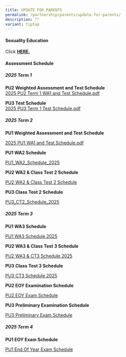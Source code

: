 ```yaml
---
title: UPDATE FOR PARENTS
permalink: /partnership/parents/update-for-parents/
description: ""
variant: tiptap
---
```

<h4><strong>Sexuality Education</strong></h4>
<p>Click&nbsp;<strong><a href="/mi-experience/key-programmes/character-and-citizenship-education/sexuality-education" rel="noopener" target="_blank">HERE.</a></strong>
</p>
<h4><strong>Assessment Schedule</strong></h4>
<h5><strong>2025 Term 1</strong></h5>
<p><strong>PU2 Weighted Assessment and Test Schedule <br></strong><a href="/files/2025_PU2_WA1___CT1.pdf" rel="noopener nofollow" target="_blank">2025 PU2 Term 1 WA1 and Test Schedule.pdf</a>
</p>
<p><strong>PU3 Test Schedule <br></strong><a href="/files/2025_PU3_CT1.pdf" rel="noopener nofollow" target="_blank">2025 PU3 Term 1 Test Schedule.pdf</a>
</p>
<p></p>
<p></p>
<h5><strong>2025 Term 2</strong></h5>
<p><strong>PU1 Weighted Assessment and Test Schedule</strong>
</p>
<p><a href="/files/PU1_WA1_Schedule_2025.pdf" rel="noopener nofollow" target="_blank">2025 PU1 WA1 and Test Schedule.pdf</a>
</p>
<p></p>
<p><strong>PU1 WA2 Schedule</strong>
</p>
<p><a href="/files/PU1_WA2_Schedule_2025.pdf" rel="noopener nofollow" target="_blank">PU1_WA2_Schedule_2025</a>
</p>
<p></p>
<p><strong>PU2 WA2 &amp; Class Test 2 Schedule</strong>
</p>
<p><a href="/files/PU2_WA2___CT2_Schedule_2025_21Apr25.pdf" rel="noopener nofollow" target="_blank">PU2 WA2 &amp; Class Test 2 Schedule</a>
</p>
<p></p>
<p><strong>PU3 Class Test 2 Schedule</strong>
</p>
<p><a href="/files/PU3_CT2_Schedule_2025_21Apr25.pdf" rel="noopener nofollow" target="_blank">PU3_CT2_Schedule_2025</a>
</p>
<p></p>
<h5><strong>2025 Term 3</strong></h5>
<p><strong>PU1 WA3 Schedule</strong>
</p>
<p><a href="/files/PU1_WA3_Schedule_2025.pdf" rel="noopener nofollow" target="_blank">PU1 WA3 Schedule 2025</a>
</p>
<p></p>
<p><strong>PU2 WA3 &amp; Class Test 3 Schedule</strong>
</p>
<p><a href="/files/PU2_WA3CT3_Schedule_2025_22May2025.pdf" rel="noopener nofollow" target="_blank">PU2 WA3 &amp; CT3 Schedule 2025</a>
</p>
<p></p>
<p><strong>PU3 Class Test 3 Schedule</strong>
</p>
<p><a href="/files/PU3_WA3CT3_Schedule_2025_22May2025.pdf" rel="noopener nofollow" target="_blank">PU3 CT3 Schedule 2025</a>
</p>
<p></p>
<p><strong>PU2 EOY Examination Schedule</strong>
</p>
<p><a href="/files/2025_PU2_EOY_Schedule_updated_22_July.pdf" rel="noopener nofollow" target="_blank">PU2 EOY Exam Schedule</a>
</p>
<p></p>
<p><strong>PU3 Preliminary Examination Schedule</strong>
</p>
<p><a href="/files/2025_PU3_Prelims_Schedule_updated_22_July.pdf" rel="noopener nofollow" target="_blank">PU3 Preliminary Exam Schedule</a>
</p>
<p></p>
<h5><strong>2025 Term 4</strong></h5>
<p><strong>PU1 EOY Exam Schedule</strong>
</p>
<p><a href="/files/PU1_EOY_Detailed_Schedule.pdf" rel="noopener nofollow" target="_blank">PU1 End Of Year Exam Schedule</a>
</p>
<p></p>
<p></p>